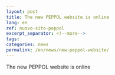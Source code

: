 ```yaml
---
layout: post
title: The new PEPPOL website is online
lang: en
ref: nuovo-sito-peppol
excerpt_separator: <!--more-->
tags:
categories: news
permalink: /en/news/new-peppol-website/
---
```


The new PEPPOL website is online
